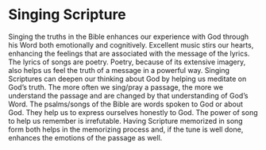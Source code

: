 # Singing Scripture

Singing the truths in the Bible enhances our experience with God through his
Word both emotionally and cognitively. Excellent music stirs our hearts,
enhancing the feelings that are associated with the message of the lyrics. The
lyrics of songs are poetry. Poetry, because of its extensive imagery, also
helps us feel the truth of a message in a powerful way. Singing Scriptures can
deepen our thinking about God by helping us meditate on God’s truth. The more
often we sing/pray a passage, the more we understand the passage and are
changed by that understanding of God’s Word. The psalms/songs of the Bible are
words spoken to God or about God. They help us to express ourselves honestly
to God. The power of song to help us remember is irrefutable. Having
Scripture memorized in song form both helps in the memorizing process and, if
the tune is well done, enhances the emotions of the passage as well.
